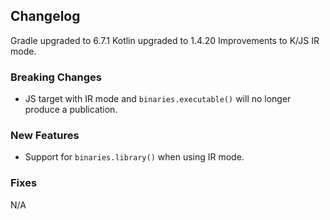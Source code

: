 ## Changelog
Gradle upgraded to 6.7.1
Kotlin upgraded to 1.4.20
Improvements to K/JS IR mode.

### Breaking Changes
* JS target with IR mode and `binaries.executable()` will no longer produce a publication.

### New Features
* Support for `binaries.library()` when using IR mode.

### Fixes
N/A
